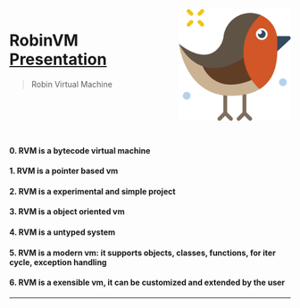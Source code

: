 <img width="200" height="200" src="extra/robin.png" align="right" />

# RobinVM [Presentation](https://www.youtube.com/watch?v=kuJoJ9rFCFE&t)
> Robin Virtual Machine
<br/>
<br/>
<br/>
<br/>

<h4>0. RVM is a bytecode virtual machine</h4>
<h4>1. RVM is a pointer based vm</h4>
<h4>2. RVM is a experimental and simple project</h4>
<h4>3. RVM is a object oriented vm</h4>
<h4>4. RVM is a untyped system</h4>
<h4>5. RVM is a modern vm: it supports objects, classes, functions, for iter cycle, exception handling</h4>
<h4>6. RVM is a exensible vm, it can be customized and extended by the user</h4>
<hr/>
